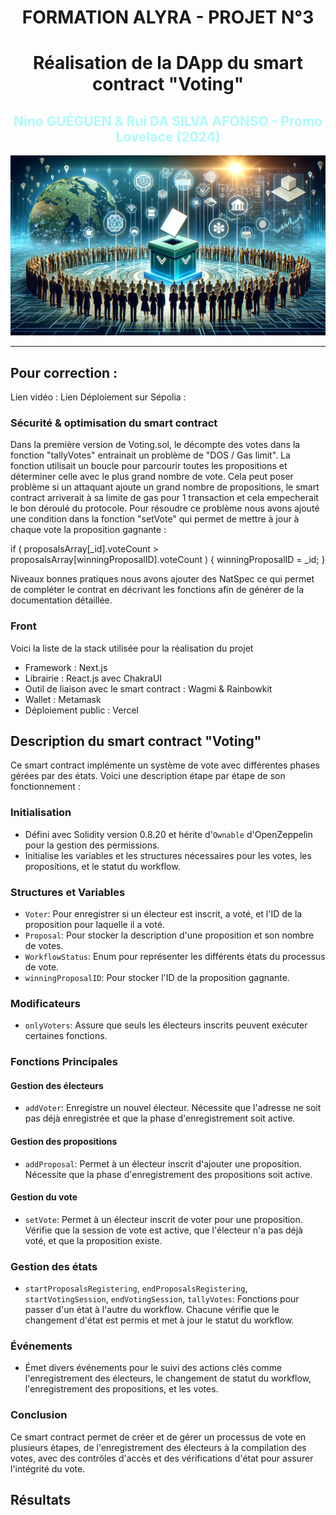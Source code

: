 <h1 align="center">FORMATION ALYRA - PROJET N°3</h1>
<h1 align="center">Réalisation de la DApp du smart contract "Voting"</h1>
<h2 align="center" style="color:#AEFAFA;">Nino GUÉGUEN & Rui DA SILVA AFONSO - Promo Lovelace (2024)</h2>

![Alt text](assets/Voting.webp)

---

## Pour correction :

Lien vidéo :
Lien Déploiement sur Sépolia : 

### Sécurité & optimisation du smart contract

Dans la première version de Voting.sol, le décompte des votes dans la fonction "tallyVotes" entrainait un problème de "DOS / Gas limit". La fonction utilisait un boucle pour parcourir toutes les propositions et déterminer celle avec le plus grand nombre de vote. Cela peut poser problème si un attaquant ajoute un grand nombre de propositions, le smart contract arriverait à sa limite de gas pour 1 transaction et cela empecherait le bon déroulé du protocole.
Pour résoudre ce problème nous avons ajouté une condition dans la fonction "setVote" qui permet de mettre à jour à chaque vote la proposition gagnante :

if (
    proposalsArray[_id].voteCount >
    proposalsArray[winningProposalID].voteCount
) {
    winningProposalID = _id;
}

Niveaux bonnes pratiques nous avons ajouter des NatSpec ce qui permet de compléter le contrat en décrivant les fonctions afin de générer de la documentation détaillée. 

### Front
Voici la liste de la stack utilisée pour la réalisation du projet
- Framework : Next.js
- Librairie : React.js avec ChakraUI
- Outil de liaison avec le smart contract : Wagmi & Rainbowkit
- Wallet : Metamask
- Déploiement public : Vercel

## Description du smart contract "Voting"

Ce smart contract implémente un système de vote avec différentes phases gérées par des états. Voici une description étape par étape de son fonctionnement :

### Initialisation

- Défini avec Solidity version 0.8.20 et hérite d'`Ownable` d'OpenZeppelin pour la gestion des permissions.
- Initialise les variables et les structures nécessaires pour les votes, les propositions, et le statut du workflow.

### Structures et Variables

- `Voter`: Pour enregistrer si un électeur est inscrit, a voté, et l'ID de la proposition pour laquelle il a voté.
- `Proposal`: Pour stocker la description d'une proposition et son nombre de votes.
- `WorkflowStatus`: Enum pour représenter les différents états du processus de vote.
- `winningProposalID`: Pour stocker l'ID de la proposition gagnante.

### Modificateurs

- `onlyVoters`: Assure que seuls les électeurs inscrits peuvent exécuter certaines fonctions.

### Fonctions Principales

#### Gestion des électeurs

- `addVoter`: Enregistre un nouvel électeur. Nécessite que l'adresse ne soit pas déjà enregistrée et que la phase d'enregistrement soit active.

#### Gestion des propositions

- `addProposal`: Permet à un électeur inscrit d'ajouter une proposition. Nécessite que la phase d'enregistrement des propositions soit active.

#### Gestion du vote

- `setVote`: Permet à un électeur inscrit de voter pour une proposition. Vérifie que la session de vote est active, que l'électeur n'a pas déjà voté, et que la proposition existe.

### Gestion des états

- `startProposalsRegistering`, `endProposalsRegistering`, `startVotingSession`, `endVotingSession`, `tallyVotes`: Fonctions pour passer d'un état à l'autre du workflow. Chacune vérifie que le changement d'état est permis et met à jour le statut du workflow.

### Événements

- Émet divers événements pour le suivi des actions clés comme l'enregistrement des électeurs, le changement de statut du workflow, l'enregistrement des propositions, et les votes.

### Conclusion

Ce smart contract permet de créer et de gérer un processus de vote en plusieurs étapes, de l'enregistrement des électeurs à la compilation des votes, avec des contrôles d'accès et des vérifications d'état pour assurer l'intégrité du vote.

## Résultats


